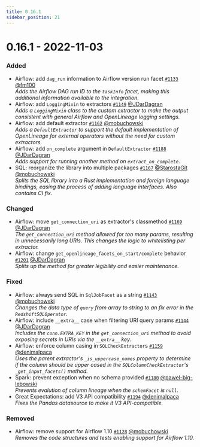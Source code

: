 ```yaml
---
title: 0.16.1
sidebar_position: 21
---
```


# 0.16.1 - 2022-11-03

### Added
* Airflow: add `dag_run` information to Airflow version run facet [`#1133`](https://github.com/OpenLineage/OpenLineage/pull/1133) [@fm100](https://github.com/fm100)  
    *Adds the Airflow DAG run ID to the `taskInfo` facet, making this additional information available to the integration.*
* Airflow: add `LoggingMixin` to extractors [`#1149`](https://github.com/OpenLineage/OpenLineage/pull/1149) [@JDarDagran](https://github.com/JDarDagran)  
    *Adds a `LoggingMixin` class to the custom extractor to make the output consistent with general Airflow and OpenLineage logging settings.*
* Airflow: add default extractor [`#1162`](https://github.com/OpenLineage/OpenLineage/pull/1162) [@mobuchowski](https://github.com/mobuchowski)  
    *Adds a `DefaultExtractor` to support the default implementation of OpenLineage for external operators without the need for custom extractors.*
* Airflow: add `on_complete` argument in `DefaultExtractor` [`#1188`](https://github.com/OpenLineage/OpenLineage/pull/1188) [@JDarDagran](https://github.com/JDarDagran)  
    *Adds support for running another method on `extract_on_complete`.*
* SQL: reorganize the library into multiple packages [`#1167`](https://github.com/OpenLineage/OpenLineage/pull/1167) [@StarostaGit](https://github.com/StarostaGit) [@mobuchowski](https://github.com/mobuchowski)   
    *Splits the SQL library into a Rust implementation and foreign language bindings, easing the process of adding language interfaces. Also contains CI fix.*

### Changed
* Airflow: move `get_connection_uri` as extractor's classmethod [`#1169`](https://github.com/OpenLineage/OpenLineage/pull/1169) [@JDarDagran](https://github.com/JDarDagran)  
    *The `get_connection_uri` method allowed for too many params, resulting in unnecessarily long URIs. This changes the logic to whitelisting per extractor.*
* Airflow: change `get_openlineage_facets_on_start/complete` behavior [`#1201`](https://github.com/OpenLineage/OpenLineage/pull/1201) [@JDarDagran](https://github.com/JDarDagran)  
    *Splits up the method for greater legibility and easier maintenance.*

### Fixed
* Airflow: always send SQL in `SqlJobFacet` as a string [`#1143`](https://github.com/OpenLineage/OpenLineage/pull/1143) [@mobuchowski](https://github.com/mobuchowski)  
    *Changes the data type of `query` from array to string to an fix error in the `RedshiftSQLOperator`.* 
* Airflow: include `__extra__` case when filtering URI query params [`#1144`](https://github.com/OpenLineage/OpenLineage/pull/1144) [@JDarDagran](https://github.com/JDarDagran)  
    *Includes the `conn.EXTRA_KEY` in the `get_connection_uri` method to avoid exposing secrets in URIs via the `__extra__` key.*  
* Airflow: enforce column casing in `SQLCheckExtractor`s [`#1159`](https://github.com/OpenLineage/OpenLineage/pull/1159) [@denimalpaca](https://github.com/denimalpaca)  
    *Uses the parent extractor's `_is_uppercase_names` property to determine if the column should be upper cased in the `SQLColumnCheckExtractor`'s `_get_input_facets()` method.*
* Spark: prevent exception when no schema provided [`#1180`](https://github.com/OpenLineage/OpenLineage/pull/1180) [@pawel-big-lebowski](https://github.com/pawel-big-lebowski)  
    *Prevents evalution of column lineage when the `schemFacet` is `null`.*
* Great Expectations: add V3 API compatibility [`#1194`](https://github.com/OpenLineage/OpenLineage/pull/1194) [@denimalpaca](https://github.com/denimalpaca)  
    *Fixes the Pandas datasource to make it V3 API-compatible.*

### Removed
* Airflow: remove support for Airflow 1.10 [`#1128`](https://github.com/OpenLineage/OpenLineage/pull/1128) [@mobuchowski](https://github.com/mobuchowski)  
    *Removes the code structures and tests enabling support for Airflow 1.10.*